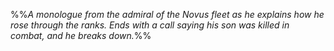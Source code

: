 %%*A monologue from the admiral of the Novus fleet as he explains how he rose through the ranks. Ends with a call saying his son was killed in combat, and he breaks down.*%%